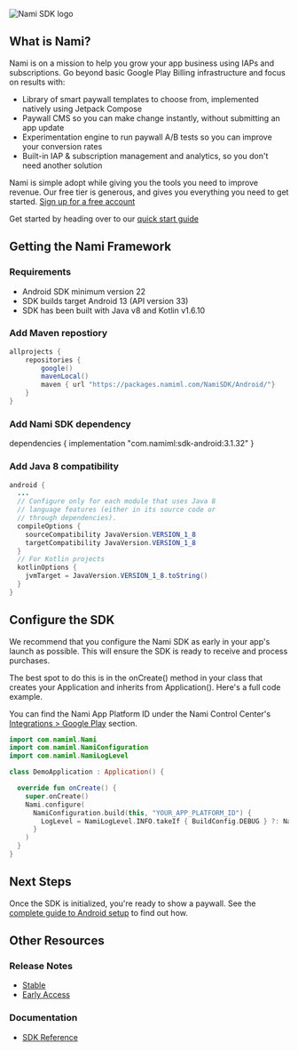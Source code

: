 ![Nami SDK logo](https://cdn.namiml.com/brand/sdk/Nami-SDK@0.5x.png)

## What is Nami?

Nami is on a mission to help you grow your app business using IAPs and subscriptions.
Go beyond basic Google Play Billing infrastructure and focus on results with:

* Library of smart paywall templates to choose from, implemented natively using Jetpack Compose
* Paywall CMS so you can make change instantly, without submitting an app update
* Experimentation engine to run paywall A/B tests so you can improve your conversion rates
* Built-in IAP & subscription management and analytics, so you don't need another solution

Nami is simple adopt while giving you the tools you need to improve revenue. Our free tier is generous, and gives you everything you need to get started. [Sign up for a free account](https://app.namiml.com/join/)

Get started by heading over to our [quick start guide](https://docs.namiml.com/docs/nami-quickstart-guide)

## Getting the Nami Framework

### Requirements
- Android SDK minimum version 22
- SDK builds target Android 13 (API version 33)
- SDK has been built with Java v8 and Kotlin v1.6.10

### Add Maven repostiory

```java
allprojects {
    repositories {
        google()
        mavenLocal()
        maven { url "https://packages.namiml.com/NamiSDK/Android/"}
    }
}
```

### Add Nami SDK dependency

dependencies {
  implementation "com.namiml:sdk-android:3.1.32"
}

### Add Java 8 compatibility

```java
android {
  ...
  // Configure only for each module that uses Java 8
  // language features (either in its source code or
  // through dependencies).
  compileOptions {
    sourceCompatibility JavaVersion.VERSION_1_8
    targetCompatibility JavaVersion.VERSION_1_8
  }
  // For Kotlin projects
  kotlinOptions {
    jvmTarget = JavaVersion.VERSION_1_8.toString()
  }
}
```


## Configure the SDK

We recommend that you configure the Nami SDK as early in your app's launch as possible. This will ensure the SDK is ready to receive and process purchases.

The best spot to do this is in the onCreate() method in your class that creates your Application and inherits from Application(). Here's a full code example.

You can find the Nami App Platform ID under the Nami Control Center's [Integrations > Google Play](https://app.namiml.com/integrations/) section.

```kotlin
import com.namiml.Nami
import com.namiml.NamiConfiguration
import com.namiml.NamiLogLevel

class DemoApplication : Application() {

  override fun onCreate() {
    super.onCreate()
    Nami.configure(
      NamiConfiguration.build(this, "YOUR_APP_PLATFORM_ID") {
        LogLevel = NamiLogLevel.INFO.takeIf { BuildConfig.DEBUG } ?: NamiLogLevel.WARN
      }
    )
  }
}
```

## Next Steps

Once the SDK is initialized, you're ready to show a paywall. See the [complete guide to Android setup](https://docs.namiml.com/docs/google-play-android-setup#show-a-paywall) to find out how.


## Other Resources

### Release Notes
- [Stable](https://github.com/namiml/nami-android/wiki/Nami-SDK-Stable-Releases)
- [Early Access](https://github.com/namiml/nami-android/wiki/Nami-SDK-Early-Access-Releases)

### Documentation

- [SDK Reference](https://docs.namiml.com/reference/)
